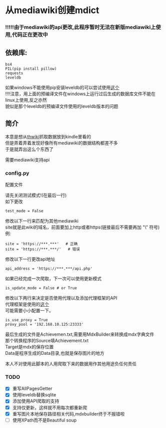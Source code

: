 # 从mediawiki创建mdict

### !!!!!由于mediawiki的api更改,此程序暂时无法在新版mediawiki上使用,代码正在更改中

## 依赖库:
	
	bs4
	PIL(pip install pillow)
	requests
	leveldb

如果windows不能使用pip安装leveldb的可以尝试使用[这个](https://github.com/happynear/py-leveldb-windows/)\
!!!!注意，用上面的预编译文件在windows上运行过后生成的数据库文件不能在linux上使用,反之亦然\
貌似是那个leveldb的预编译文件使用的leveldb版本的问题


## 简介

本意是想从[thwiki](http://thwiki.cc)抓取数据放到kindle里看的\
但是弄着弄着发现好像所有mediawiki的数据结构都差不多\
于是就弄出这么个东西了

需要mediawiki支持api

### config.py

配置文件

请先关闭测试模式!(在最后一行)\
如下更改

    test_mode = False

修改以下一行来匹配为其他mediawiki\
site就是此wiki的域名，前面要加上http或者https(链接最后不需要再加 "\\" 符号)\
例:

	site = 'https://***.***'   # 正确
	site = 'https://***.***/'   # 错误

修改以下一行更改api地址
    
    api_address = 'https://***.***/api.php'

如果已经完成一次爬取，下一次可以使用更新模式

    is_update_mode = False # or True

修改以下两行来决定是否使用代理以及添加代理框架的API\
代理框架是使用的[这个](https://github.com/jhao104/proxy_pool)\
可能需要小小配置一下。

    is_use_proxy = True
    proxy_pool = '192.168.10.125:23333'
    
最后生成的文件是Achievemen.txt,需要用MdxBuilder来转换成mdx字典文件\
那个转换程序的Source填Achievement.txt\
Target是mdx的保存位置\
Data是程序生成的Data目录,也就是保存图片的地方


本人不对使用此脚本的人用爬取下来的数据用作其他用途负任何责任

### TODO

- [x] 重写AllPagesGetter
- [x] 使用leveldb替换sqlite
- [x] 添加使用API爬取的支持
- [x] 支持仅更新，这样就不用每次都重新爬
- [x] 重写图片本地保存路径相关代码,mdxbuilder终于不报错啦 
- [ ] 使用XPath而不是Beautiful soup